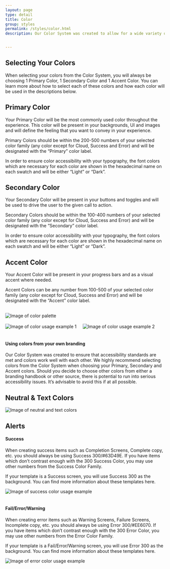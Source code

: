 ```yaml
---
layout: page
type: detail
title: Color
group: styles
permalink: /styles/color.html
description: Our Color System was created to allow for a wide variety of color combinations throughout the many different products which we create. The wide breath of colors within each color family has been created with the help of the online color tool 0 to 255 and allows for the designer to create an individual look to the app they are creating while ensuring that their colors have been thoughtfully curated. Each color family has 5 swatches which were chosen in +/- 4 increments and then passed through Web Aim’s Contrast Checker to test for accessibility and to determine which font is accessible for use.


---
```



## Selecting Your Colors


When selecting your colors from the Color System, you will always be choosing 1 Primary Color, 1 Secondary Color and 1 Accent Color. You can learn more about how to select each of these colors and how each color will be used in the descriptions below.


## Primary Color


Your Primary Color will be the most commonly used color throughout the experience. This color will be present in your backgrounds, UI and images and will define the feeling that you want to convey in your experience.

Primary Colors should be within the 200-500 numbers of your selected color family (any color except for Cloud, Success and Error) and will be designated with the “Primary” color label.

In order to ensure color accessibility with your typography, the font colors which are necessary for each color are shown in the hexadecimal name on each swatch and will be either “Light” or “Dark”.



## Secondary Color


Your Secondary Color will be present in your buttons and toggles and will be used to drive the user to the given call to action.

Secondary Colors should be within the 100-400 numbers of your selected color family (any color except for Cloud, Success and Error) and will be designated with the “Secondary” color label.

In order to ensure color accessibility with your typography, the font colors which are necessary for each color are shown in the hexadecimal name on each swatch and will be either “Light” or “Dark”.



## Accent Color


Your Accent Color will be present in your progress bars and as a visual accent where needed.

Accent Colors can be any number from 100-500 of your selected color family (any color except for Cloud, Success and Error) and will be designated with the “Accent” color label.
<br>
<br>



![Image of color palette](../images/colors/color-palette.svg)
<br>
<br>
![Image of color usage example 1](../images/colors/color-usage-example-1.png)
&nbsp;
&nbsp;
![Image of color usage example 2](../images/colors/color-usage-example-2.png)
<br>
<br>



#### Using colors from your own branding

Our Color System was created to ensure that accessibility standards are met and colors work well with each other. We highly recommend selecting colors from the Color System when choosing your Primary, Secondary and Accent colors. Should you decide to choose other colors from either a branding handbook or other source, there is potential to run into serious accessibility issues. It’s advisable to avoid this if at all possible.



## Neutral & Text Colors

![Image of neutral and text colors](../images/colors/neutral-and-text-colors.png)



## Alerts
#### Success

When creating success items such as Completion Screens, Complete copy, etc. you should always be using Success 300/#63D49E. If you have items which don’t contrast enough with the 300 Success Color, you may use other numbers from the Success Color Family.

If your template is a Success screen, you will use Success 300 as the background. You can find more information about these templates here.

![Image of success color usage example](../images/colors/success-color-usage-example.png)
<br>
<br>


#### Fail/Error/Warning

When creating error items such as Warning Screens, Failure Screens, Incomplete copy, etc. you should always be using Error 300/#EE6070. If you have items which don’t contrast enough with the 300 Error Color, you may use other numbers from the Error Color Family.

If your template is a Fail/Error/Warning screen, you will use Error 300 as the background. You can find more information about these templates here.

![Image of error color usage example](../images/colors/error-color-usage-example.png)
<br>
<br>
